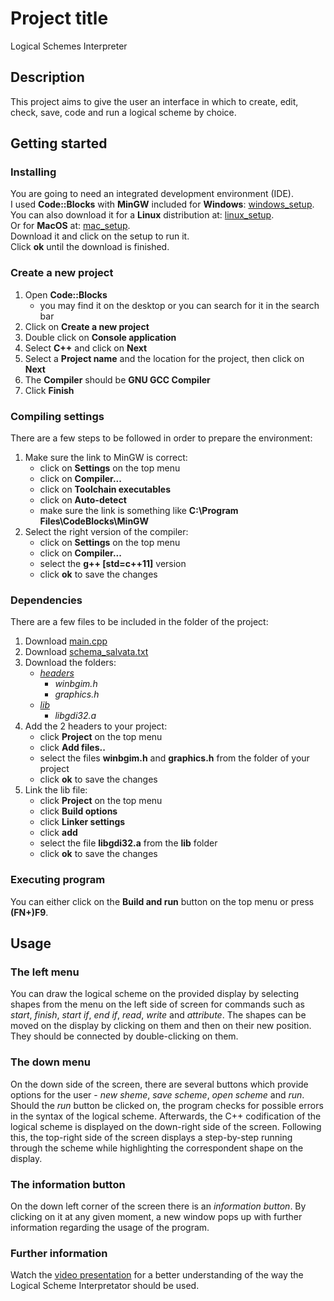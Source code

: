 # Project title
Logical Schemes Interpreter

## Description
This project aims to give the user an interface in which to create, edit, check, save, code and run a logical scheme by choice.

## Getting started
### Installing
You are going to need an integrated development environment (IDE).  
I used **Code::Blocks** with **MinGW** included for **Windows**:
[windows_setup](https://sourceforge.net/projects/codeblocks/files/Binaries/20.03/Windows/codeblocks-20.03mingw-setup.exe/download).  
You can also download it for a **Linux** distribution at:
[linux_setup](https://www.codeblocks.org/downloads/binaries/#imagesoslinux48pnglogo-linux-32-and-64-bit).  
Or for **MacOS** at:
[mac_setup](https://sourceforge.net/projects/codeblocks/files/Binaries/13.12/MacOS/CodeBlocks-13.12-mac.zip/download).  
Download it and click on the setup to run it.  
Click **ok** until the download is finished.

### Create a new project
1. Open **Code::Blocks**
    * you may find it on the desktop or you can search for it in the search bar
2. Click on **Create a new project**
3. Double click on **Console application**
4. Select **C++** and click on **Next**
5. Select a **Project name** and the location for the project, then click on **Next**
6. The **Compiler** should be **GNU GCC Compiler**
7. Click **Finish**

### Compiling settings
There are a few steps to be followed in order to prepare the environment:
1. Make sure the link to MinGW is correct:
    * click on **Settings** on the top menu
    * click on **Compiler...**
    * click on **Toolchain executables**
    * click on **Auto-detect**
    * make sure the link is something like **C:\Program Files\CodeBlocks\MinGW**
2. Select the right version of the compiler:
    * click on **Settings** on the top menu
    * click on **Compiler...**
    * select the **g++ [std=c++11]** version
    * click **ok** to save the changes

### Dependencies
There are a few files to be included in the folder of the project:
1. Download [main.cpp](main.cpp)
2. Download [schema_salvata.txt](schema_salvata.txt)
3. Download the folders:
    * *[headers](headers)*
        * *winbgim.h*
        * *graphics.h*
    * *[lib](lib)*
        * *libgdi32.a*
4. Add the 2 headers to your project:
    * click **Project** on the top menu
    * click **Add files..**
    * select the files **winbgim.h** and **graphics.h**
    from the folder of your project
    * click **ok** to save the changes
5. Link the lib file:
    * click **Project** on the top menu
    * click **Build options**
    * click **Linker settings**
    * click **add**
    * select the file **libgdi32.a** from the **lib** folder
    * click **ok** to save the changes

### Executing program
You can either click on the **Build and run** button on the top menu or press **(FN+)F9**.

## Usage
### The left menu
You can draw the logical scheme on the provided display by selecting shapes from the menu on the left side of screen for commands such as *start*, *finish*, *start if*, *end if*, *read*, *write* and *attribute*. The shapes can be moved on the display by clicking on them and then on their new position. They should be connected by double-clicking on them.

### The down menu
On the down side of the screen, there are several buttons which provide options for the user - *new sheme*, *save scheme*, *open scheme* and *run*.  
Should the *run* button be clicked on, the program checks for possible errors in the syntax of the logical scheme. Afterwards, the C++ codification of the logical scheme is displayed on the down-right side of the screen. Following this, the top-right side of the screen displays a step-by-step running through the scheme while highlighting the correspondent shape on the display. 

### The information button
On the down left corner of the screen there is an *information button*. By clicking on it at any given moment, a new window pops up with further information regarding the usage of the program.

### Further information
Watch the [video presentation](<presentation.mkv>) for a better understanding of the way the Logical Scheme Interpretator should be used.